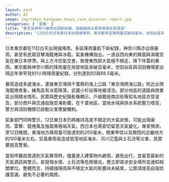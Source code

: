 ```yaml
---
layout: post
author: AI
image: img/tokyo_kanagawa_heavy_rain_disaster_report.jpg
categories: [ '氣象' ]
title: "東京及神奈川暴雨出現新紀錄，海龍捲與冰雹等極端天氣現身"
description: "11日白天日本東日本出現強降雨，東京都多區降雨量突破百毫米，世田谷區與羽田機場分別出現近年罕見的1小時降雨量紀錄，分別為92與88.5毫米；神奈川縣亦出現豪雨並有海龍捲與冰雹目擊。暴雨造成多處淹水，包含武蔵小杉站被淹、練馬區下冰雹、戶越銀座商店街等地受波及，海上公路東京灣跨海公路附近出現海龍捲景象。千葉地區水域與排水系統壓力上升，警方與消防部門已啟動災害應變。氣象部門警示12日東日本仍將維持高度不穩定大氣，西日本亦需留意，東海地區降雨量預計約200毫米，關東甲信與關西約100毫米。狂風暴雨易造成低窪地區淹水、河川氾濫與土石流等災害，民眾被勸進入建築物避雨、儘量避免出行，並留意最新天氣資訊與警示，遇到水情、土石流等危險徵兆應立即尋找安全場所並通知相關單位。"
---
```

日本東京都在11日白天出現強降雨，多區降雨量創下新紀錄，神奈川縣亦出現豪雨，甚至有民眾目擊海龍捲與冰雹。氣象機構指出，一道自西向東的鋒面與濕暖空氣在東日本停滯，與上方冷空氣交會，致使東西部大氣極不穩定，降下伴雷的暴雨。東京都與神奈川縣的降雨量在局部地區突破百毫米，世田谷區與羽田機場更出現近年來罕見的1小時降雨量紀錄，分別達到92與88.5毫米。

暴雨造成多處淹水，連接東京灣與千葉縣的海上公路「東京灣跨海公路」附近出現海龍捲景象，練馬區有冰雹降落，武蔵小杉站等地被浸泡，部分地區的道路與商業區出現積水情形。民眾與歷史紀錄影像顯示，戶越銀座商店街等知名地區亦受波及，部分商戶與交通設施受淹影響。在千葉地區，當地水域與排水系統壓力增高，警方與消防機關已啟動災害應變機制。

氣象部門同時警示，12日東日本仍將維持高度不穩定的大氣狀態，可能出現豪雨、雷擊、龍捲風及強風等極端天氣，西日本也需密切留意天氣變化。專家預測，至12日晚間，東海地方降雨量可能達到約200毫米，關東甲信以及關西的近畿地方約100毫米左右。狂風暴雨易造成低窪地區淹水、河川氾濫與土石流等災害，民眾要提高警覺。

當局呼籲民眾遇到天氣異常時，儘量進入建築物內避雨，避免出行，並留意最新的天氣資訊與警示。若發現水情、土石流等危險徵兆，應立即尋求安全場所並通知相關單位。整體而言，持續強降雨與不穩定大氣的影響尚未結束，公眾須提高自我防護意識，避免不必要的風險。
